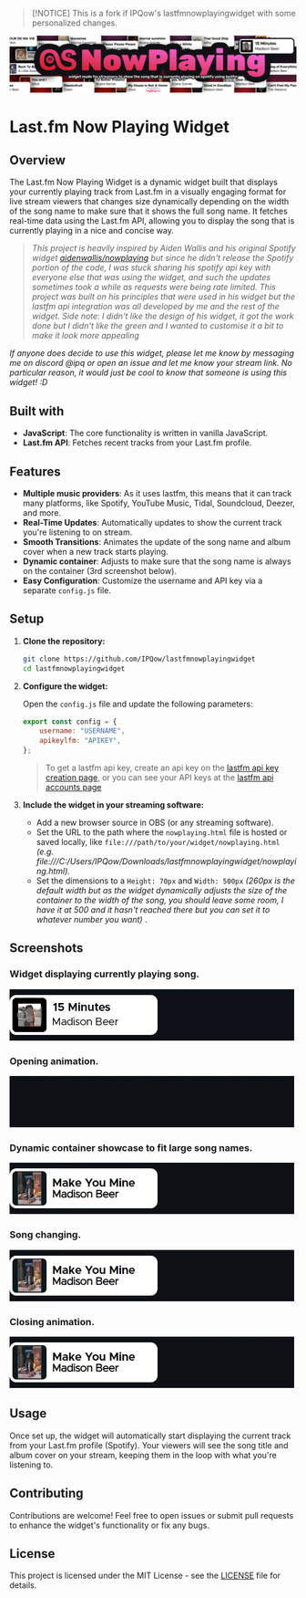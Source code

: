 > [!NOTICE]
> This is a fork if IPQow's lastfmnowplayingwidget with
> some personalized changes.

![Last.fm Now Playing Widget](https://github.com/IPQow/lastfmnowplayingwidget/blob/main/GitAssets/githubbannernp.png?raw=true)

# Last.fm Now Playing Widget

## Overview

The Last.fm Now Playing Widget is a dynamic widget built that displays your currently playing track from Last.fm in a visually engaging format for live stream viewers that changes size dynamically depending on the width of the song name to make sure that it shows the full song name. It fetches real-time data using the Last.fm API, allowing you to display the song that is currently playing in a nice and concise way.

> _This project is heavily inspired by Aiden Wallis and his original Spotify widget [aidenwallis/nowplaying](https://github.com/aidenwallis/nowplaying) but since he didn't release the Spotify portion of the code, I was stuck sharing his spotify api key with everyone else that was using the widget, and such the updates sometimes took a while as requests were being rate limited. This project was built on his principles that were used in his widget but the lastfm api integration was all developed by me and the rest of the widget. Side note: I didn't like the design of his widget, it got the work done but I didn't like the green and I wanted to customise it a bit to make it look more appealing_

_If anyone does decide to use this widget, please let me know by messaging me on discord @ipq or open an issue and let me know your stream link._
_No particular reason, it would just be cool to know that someone is using this widget! :D_

## Built with

-   **JavaScript**: The core functionality is written in vanilla JavaScript.
-   **Last.fm API**: Fetches recent tracks from your Last.fm profile.

## Features

-   **Multiple music providers**: As it uses lastfm, this means that it can track many platforms, like Spotify, YouTube Music, Tidal, Soundcloud, Deezer, and more.
-   **Real-Time Updates**: Automatically updates to show the current track you're listening to on stream.
-   **Smooth Transitions**: Animates the update of the song name and album cover when a new track starts playing.
-   **Dynamic container**: Adjusts to make sure that the song name is always on the container (3rd screenshot below).
-   **Easy Configuration**: Customize the username and API key via a separate `config.js` file.

## Setup

1. **Clone the repository:**

    ```bash
    git clone https://github.com/IPQow/lastfmnowplayingwidget
    cd lastfmnowplayingwidget
    ```

2. **Configure the widget:**

    Open the `config.js` file and update the following parameters:

    ```javascript
    export const config = {
        username: "USERNAME",
        apikeylfm: "APIKEY",
    };
    ```

    > To get a lastfm api key, create an api key on the [lastfm api key creation page](https://www.last.fm/api/account/create), or you can see your API keys at the [lastfm api accounts page](https://www.last.fm/api/accounts)

3. **Include the widget in your streaming software:**

    - Add a new browser source in OBS (or any streaming software).
    - Set the URL to the path where the `nowplaying.html` file is hosted or saved locally, like `file:///path/to/your/widget/nowplaying.html` _(e.g. file:///C:/Users/IPQow/Downloads/lastfmnowplayingwidget/nowplaying.html)._
    - Set the dimensions to a `Height: 70px` and `Width: 500px` _(260px is the default width but as the widget dynamically adjusts the size of the container to the width of the song, you should leave some room, I have it at 500 and it hasn't reached there but you can set it to whatever number you want)_ .

## Screenshots

### Widget displaying currently playing song.

![Widget Open](https://github.com/IPQow/lastfmnowplayingwidget/blob/main/GitAssets/Widget.png?raw=true)

### Opening animation.

![Widget Opening](https://github.com/IPQow/lastfmnowplayingwidget/blob/main/GitAssets/Open.gif?raw=true)

### Dynamic container showcase to fit large song names.

![Dynamic container showcase](https://github.com/IPQow/lastfmnowplayingwidget/blob/main/GitAssets/Dynamic%20Container.gif?raw=true)

### Song changing.

![Song changing](https://github.com/IPQow/lastfmnowplayingwidget/blob/main/GitAssets/Song%20Change.gif?raw=true)

### Closing animation.

![Widget Closing](https://github.com/IPQow/lastfmnowplayingwidget/blob/main/GitAssets/Close.gif?raw=true)

## Usage

Once set up, the widget will automatically start displaying the current track from your Last.fm profile (Spotify). Your viewers will see the song title and album cover on your stream, keeping them in the loop with what you're listening to.

## Contributing

Contributions are welcome! Feel free to open issues or submit pull requests to enhance the widget's functionality or fix any bugs.

## License

This project is licensed under the MIT License - see the [LICENSE](LICENSE) file for details.
